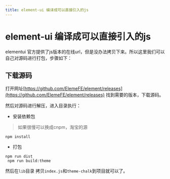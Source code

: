 ```yaml
---
title: element-ui 编译成可以直接引入的js
---
```


# element-ui 编译成可以直接引入的js

elementui 官方提供了js版本的在线url，但是没办法拷贝下来。所以这里我们可以自己对源码进行打包，步骤如下：

## 下载源码
打开网址[https://github.com/ElemeFE/element/releases](https://github.com/ElemeFE/element/releases) 找到需要的版本，下载源码。

然后对源码进行解压，进入目录执行：

+ 安装依赖包
> 如果很慢可以换成cnpm，淘宝的源
```shell
npm install
```

+ 打包

```shell
npm run dist
 npm run build:theme
```

然后在`lib`目录 拷贝`index.js`和`theme-chalk`到项目就可以了。


